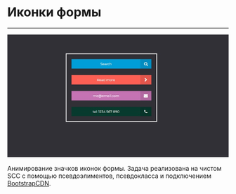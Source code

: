 # Иконки формы
___
![screen](screen.jpg) 

Анимирование значков иконок формы. Задача реализована на чистом SCC с помощью псевдоэлиментов, псевдокласса и подключением [BootstrapCDN](https://www.bootstrapcdn.com/).